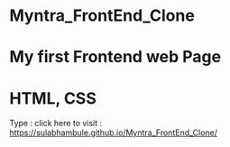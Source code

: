 ﻿# Myntra_FrontEnd_Clone
# My first Frontend web Page 
# HTML, CSS


Type : click here to visit : https://sulabhambule.github.io/Myntra_FrontEnd_Clone/
